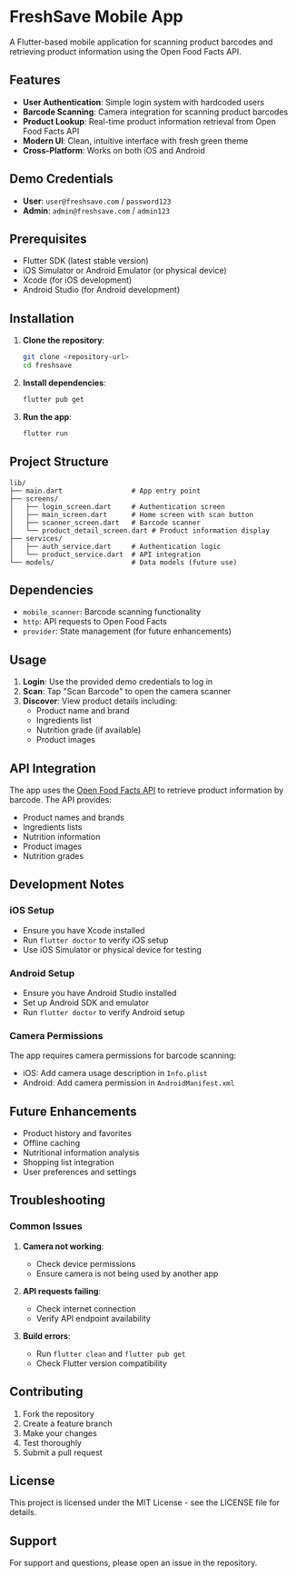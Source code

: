 # FreshSave Mobile App

A Flutter-based mobile application for scanning product barcodes and retrieving product information using the Open Food Facts API.

## Features

- **User Authentication**: Simple login system with hardcoded users
- **Barcode Scanning**: Camera integration for scanning product barcodes
- **Product Lookup**: Real-time product information retrieval from Open Food Facts API
- **Modern UI**: Clean, intuitive interface with fresh green theme
- **Cross-Platform**: Works on both iOS and Android

## Demo Credentials

- **User**: `user@freshsave.com` / `password123`
- **Admin**: `admin@freshsave.com` / `admin123`

## Prerequisites

- Flutter SDK (latest stable version)
- iOS Simulator or Android Emulator (or physical device)
- Xcode (for iOS development)
- Android Studio (for Android development)

## Installation

1. **Clone the repository**:
   ```bash
   git clone <repository-url>
   cd freshsave
   ```

2. **Install dependencies**:
   ```bash
   flutter pub get
   ```

3. **Run the app**:
   ```bash
   flutter run
   ```

## Project Structure

```
lib/
├── main.dart                 # App entry point
├── screens/
│   ├── login_screen.dart     # Authentication screen
│   ├── main_screen.dart      # Home screen with scan button
│   ├── scanner_screen.dart   # Barcode scanner
│   └── product_detail_screen.dart # Product information display
├── services/
│   ├── auth_service.dart     # Authentication logic
│   └── product_service.dart  # API integration
└── models/                   # Data models (future use)
```

## Dependencies

- `mobile_scanner`: Barcode scanning functionality
- `http`: API requests to Open Food Facts
- `provider`: State management (for future enhancements)

## Usage

1. **Login**: Use the provided demo credentials to log in
2. **Scan**: Tap "Scan Barcode" to open the camera scanner
3. **Discover**: View product details including:
   - Product name and brand
   - Ingredients list
   - Nutrition grade (if available)
   - Product images

## API Integration

The app uses the [Open Food Facts API](https://world.openfoodfacts.org/api) to retrieve product information by barcode. The API provides:

- Product names and brands
- Ingredients lists
- Nutrition information
- Product images
- Nutrition grades

## Development Notes

### iOS Setup
- Ensure you have Xcode installed
- Run `flutter doctor` to verify iOS setup
- Use iOS Simulator or physical device for testing

### Android Setup
- Ensure you have Android Studio installed
- Set up Android SDK and emulator
- Run `flutter doctor` to verify Android setup

### Camera Permissions
The app requires camera permissions for barcode scanning:
- iOS: Add camera usage description in `Info.plist`
- Android: Add camera permission in `AndroidManifest.xml`

## Future Enhancements

- Product history and favorites
- Offline caching
- Nutritional information analysis
- Shopping list integration
- User preferences and settings

## Troubleshooting

### Common Issues

1. **Camera not working**:
   - Check device permissions
   - Ensure camera is not being used by another app

2. **API requests failing**:
   - Check internet connection
   - Verify API endpoint availability

3. **Build errors**:
   - Run `flutter clean` and `flutter pub get`
   - Check Flutter version compatibility

## Contributing

1. Fork the repository
2. Create a feature branch
3. Make your changes
4. Test thoroughly
5. Submit a pull request

## License

This project is licensed under the MIT License - see the LICENSE file for details.

## Support

For support and questions, please open an issue in the repository.
